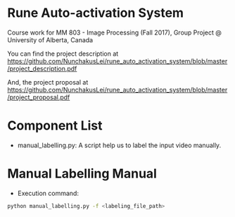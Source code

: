 # Rune Auto-activation System
Course work for MM 803 - Image Processing (Fall 2017), Group Project @ University of Alberta, Canada

You can find the project description at https://github.com/NunchakusLei/rune_auto_activation_system/blob/master/project_description.pdf

And, the project proposal at https://github.com/NunchakusLei/rune_auto_activation_system/blob/master/project_proposal.pdf


# Component List
- manual_labelling.py: A script help us to label the input video manually.


# Manual Labelling Manual
- Execution command:
```bash
python manual_labelling.py -f <labeling_file_path>
```
